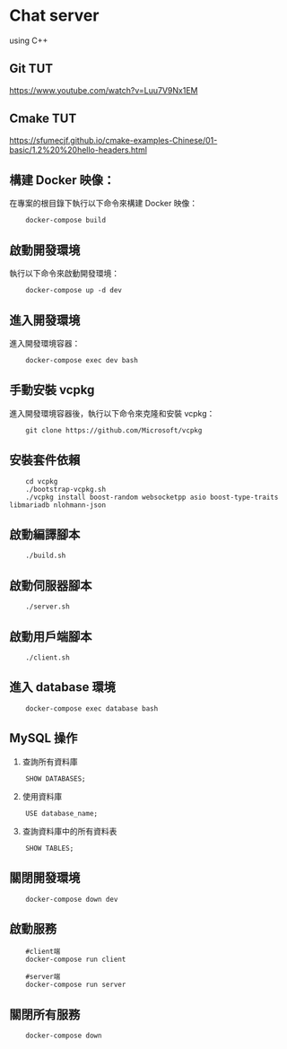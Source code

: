 # Chat server

 using C++

## Git TUT
<https://www.youtube.com/watch?v=Luu7V9Nx1EM>

## Cmake TUT
<https://sfumecjf.github.io/cmake-examples-Chinese/01-basic/1.2%20%20hello-headers.html>

## 構建 Docker 映像：
在專案的根目錄下執行以下命令來構建 Docker 映像：

```bash!
    docker-compose build
```

## 啟動開發環境
執行以下命令來啟動開發環境：

```bash!
    docker-compose up -d dev
```

## 進入開發環境
進入開發環境容器：

```bash!
    docker-compose exec dev bash
```

## 手動安裝 vcpkg
進入開發環境容器後，執行以下命令來克隆和安裝 vcpkg：

```bash!
    git clone https://github.com/Microsoft/vcpkg
```

## 安裝套件依賴

```bash!
    cd vcpkg
    ./bootstrap-vcpkg.sh
    ./vcpkg install boost-random websocketpp asio boost-type-traits libmariadb nlohmann-json
```

## 啟動編譯腳本

```bash!
    ./build.sh
```
## 啟動伺服器腳本

```bash!
    ./server.sh
```

## 啟動用戶端腳本

```bash!
    ./client.sh
```
## 進入 database 環境

```bash!
    docker-compose exec database bash
```

## MySQL 操作

1. 查詢所有資料庫

```bash!
    SHOW DATABASES;
```

2. 使用資料庫

```bash!
    USE database_name;
```

3. 查詢資料庫中的所有資料表

```bash!
    SHOW TABLES;
```


## 關閉開發環境

```bash!
    docker-compose down dev
```

## 啟動服務

```bash!
    #client端
    docker-compose run client
    
    #server端
    docker-compose run server
```

## 關閉所有服務

```bash!
    docker-compose down
```